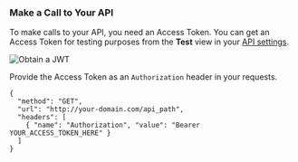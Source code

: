 <!-- markdownlint-disable MD041 MD002 -->

### Make a Call to Your API

To make calls to your API, you need an Access Token. You can get an Access Token for testing purposes from the **Test** view in your <a href="$manage_url/#/apis" target="_blank">API settings</a>.

![Obtain a JWT](/media/articles/server-apis/aspnet-core-webapi/request-access-token.png)

Provide the Access Token as an `Authorization` header in your requests.

```har
{
  "method": "GET",
  "url": "http://your-domain.com/api_path",
  "headers": [
    { "name": "Authorization", "value": "Bearer YOUR_ACCESS_TOKEN_HERE" }
  ]
}
```
